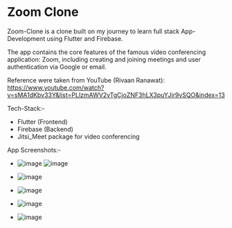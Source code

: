 # Zoom Clone

Zoom-Clone is a clone built on my journey to learn full stack App-Development using Flutter and Firebase.

The app contains the core features of the famous video conferencing application: Zoom, including creating and joining meetings and user authentication via Google or email. 

Reference were taken from YouTube (Rivaan Ranawat): https://www.youtube.com/watch?v=sMA1dKbv33Y&list=PLlzmAWV2yTgCjoZNF3hLX3puYJir9vSQO&index=13

Tech-Stack:- 
- Flutter (Frontend)
- Firebase (Backend)
- Jitsi_Meet package for video conferencing

App Screenshots:-

-
  ![image](https://github.com/user-attachments/assets/b1e86f77-e8ea-420e-b37b-3073f5ba71c9)
  ![image](https://github.com/user-attachments/assets/382182e6-db02-40af-b0e5-92389dbd9f89)

-
  ![image](https://github.com/user-attachments/assets/5bd48827-feab-407e-bcc9-b1f3c933930a)

-
  ![image](https://github.com/user-attachments/assets/fc0f6c13-0a3d-4a8c-a2c9-bd2f24ad13b5)

-
   ![image](https://github.com/user-attachments/assets/7c1e75e1-5026-4d96-8842-6f03f8c7dbc1)

-
  ![image](https://github.com/user-attachments/assets/2e9159c1-d710-4840-be16-0c5543f0949d)




